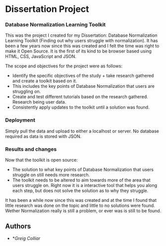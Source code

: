 # Dissertation Project
### Database Normalization Learning Toolkit

This was the project I created for my Dissertation: Database Normalization Learning Toolkit (Finding out why users struggle with normalization). It has been a few years now since this was created and I felt the time was right to make it Open Source. It is the first of its kind to be browser based using HTML, CSS, JavaScript and JSON.

The scope and objectives for the project were as follows:
  * Identify the specific objectives of the study + take research gathered and create a toolkit based on it.
  * This includes the key points of Database Normalization that users are struggling on.
  * Create and test different tutorials based on the research gathered. Research being user data. 
  * Consistently apply updates to the toolkit until a solution was found.

### Deployment 

Simply pull the data and upload to either a localhost or server. No database required as data is stored with JSON.

### Results and changes

Now that the toolkit is open source:
  * The solution to what key points of Database Normalization that users struggle on still needs more research.
  * The toolkit needs to be altered to aim towards more of the area that users struggle on. Right now it is a 
    interactive tool that helps you along each step, but does not solve the solution as to why they struggle. 

It has been a while now since this was created and at the time I found that little research was done on the topic and little to no solutions were found. Wether Normalization really is still a problem, or ever was is still to be found.  
  
## Authors

* **Greig Colliar* 

